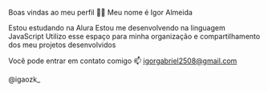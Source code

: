 Boas vindas ao meu perfil 💙💙
Meu nome é Igor Almeida

Estou estudando na Alura
Estou me desenvolvendo na linguagem JavaScript
Utilizo esse espaço para minha organização e compartilhamento dos meu projetos desenvolvidos

Você pode entrar em contato comigo 📫
igorgabriel2508@gmail.com

@igaozk_
